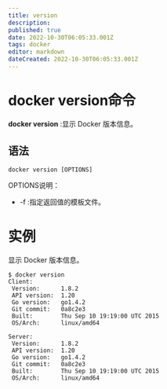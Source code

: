 ```yaml
---
title: version
description: 
published: true
date: 2022-10-30T06:05:33.001Z
tags: docker
editor: markdown
dateCreated: 2022-10-30T06:05:33.001Z
---
```


# docker version命令

**docker version** :显示 Docker 版本信息。

## 语法
```
docker version [OPTIONS]
```
OPTIONS说明：

- -f :指定返回值的模板文件。

# 实例
显示 Docker 版本信息。
```
$ docker version
Client:
 Version:      1.8.2
 API version:  1.20
 Go version:   go1.4.2
 Git commit:   0a8c2e3
 Built:        Thu Sep 10 19:19:00 UTC 2015
 OS/Arch:      linux/amd64

Server:
 Version:      1.8.2
 API version:  1.20
 Go version:   go1.4.2
 Git commit:   0a8c2e3
 Built:        Thu Sep 10 19:19:00 UTC 2015
 OS/Arch:      linux/amd64
 ```
 